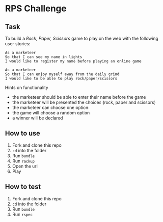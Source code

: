 # RPS Challenge

Task
----

To build a _Rock, Paper, Scissors_ game to play on the web with the following user stories:

```
As a marketeer
So that I can see my name in lights
I would like to register my name before playing an online game

As a marketeer
So that I can enjoy myself away from the daily grind
I would like to be able to play rock/paper/scissors
```

Hints on functionality

- the marketeer should be able to enter their name before the game
- the marketeer will be presented the choices (rock, paper and scissors)
- the marketeer can choose one option
- the game will choose a random option
- a winner will be declared

## How to use

1. Fork and clone this repo
2. `cd` into the folder
3. Run `bundle`
4. Run `rackup`
5. Open the url
6. Play

## How to test

1. Fork and clone this repo
2. `cd` into the folder
3. Run `bundle`
4. Run `rspec`



